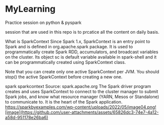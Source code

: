# MyLearning
Practice session on python &amp; pyspark 

session that are used in this repo is to prcatice all the content on daily basis.

What is SparkContext
Since Spark 1.x, SparkContext is an entry point to Spark and is defined in org.apache.spark package. It is used to programmatically create Spark RDD, accumulators, and broadcast variables on the cluster. Its object sc is default variable available in spark-shell and it can be programmatically created using SparkContext class.

Note that you can create only one active SparkContext per JVM. You should stop() the active SparkContext before creating a new one.

spark sparkcontext
Source: spark.apache.org
The Spark driver program creates and uses SparkContext to connect to the cluster manager to submit Spark jobs, and know what resource manager (YARN, Mesos or Standalone) to communicate to. It is the heart of the Spark application.
https://sparkbyexamples.com/wp-content/uploads/2022/05/image04.png![image](https://github.com/user-attachments/assets/65826dc3-74e7-4a12-a58d-951178e26ba6)
